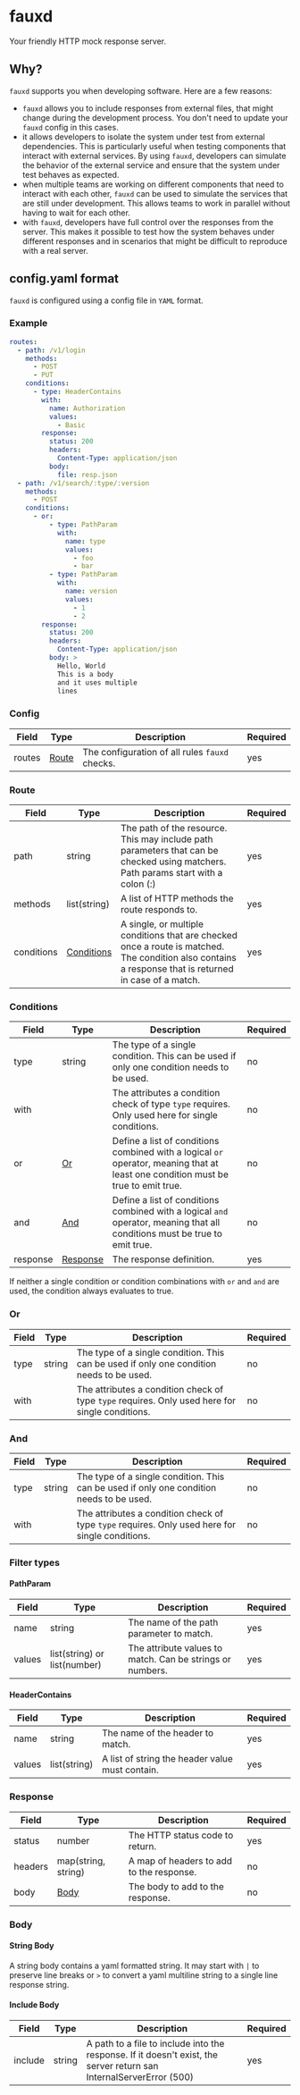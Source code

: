 # fauxd

Your friendly HTTP mock response server.

## Why?

`fauxd` supports you when developing software. Here are a few reasons:

* `fauxd` allows you to include responses from external files, that might change during the development process. You
  don't need to update your `fauxd` config in this cases.
* it allows developers to isolate the system under test from external dependencies. This is particularly useful when
  testing components that interact with external services. By using `fauxd`, developers can simulate the behavior of the
  external service and ensure that the system under test behaves as expected.
* when multiple teams are working on different components that need to interact with each other, `fauxd` can be used to
  simulate the services that are still under development. This allows teams to work in parallel without having to wait
  for each other.
* with `fauxd`, developers have full control over the responses from the server. This makes it possible to test how the
  system behaves under different responses and in scenarios that might be difficult to reproduce with a real server.

## config.yaml format

`fauxd` is configured using a config file in `YAML` format.

### Example

```yaml
routes:
  - path: /v1/login
    methods:
      - POST
      - PUT
    conditions:
      - type: HeaderContains
        with:
          name: Authorization
          values:
            - Basic
        response:
          status: 200
          headers:
            Content-Type: application/json
          body:
            file: resp.json
  - path: /v1/search/:type/:version
    methods:
      - POST
    conditions:
      - or:
          - type: PathParam
            with:
              name: type
              values:
                - foo
                - bar
          - type: PathParam
            with:
              name: version
              values:
                - 1
                - 2
        response:
          status: 200
          headers:
            Content-Type: application/json
          body: >
            Hello, World
            This is a body
            and it uses multiple
            lines
```

### Config

| Field  | Type            | Description                                    | Required |
|--------|-----------------|------------------------------------------------|----------|
| routes | [Route](#Route) | The configuration of all rules `fauxd` checks. | yes      |

### Route

| Field      | Type                      | Description                                                                                                                                            | Required |
|------------|---------------------------|--------------------------------------------------------------------------------------------------------------------------------------------------------|----------|
| path       | string                    | The path of the resource. This may include path parameters that can be checked using matchers. Path params start with a colon (:)                      | yes      |
| methods    | list(string)              | A list of HTTP methods the route responds to.                                                                                                          | yes      |
| conditions | [Conditions](#Conditions) | A single, or multiple conditions that are checked once a route is matched. The condition also contains a response that is returned in case of a match. | yes      |

### Conditions

| Field    | Type                  | Description                                                                                                                       | Required |
|----------|-----------------------|-----------------------------------------------------------------------------------------------------------------------------------|----------|
| type     | string                | The type of a single condition. This can be used if only one condition needs to be used.                                          | no       |
| with     |                       | The attributes a condition check of type `type` requires. Only used here for single conditions.                                   | no       |
| or       | [Or](#Or)             | Define a list of conditions combined with a logical `or` operator, meaning that at least one condition must be true to emit true. | no       |
| and      | [And](#And)           | Define a list of conditions combined with a logical `and` operator, meaning that all conditions must be true to emit true.        | no       |
| response | [Response](#Response) | The response definition.                                                                                                          | yes      |

If neither a single condition or condition combinations with `or` and `and` are used, the condition always evaluates to
true.

### Or

| Field | Type   | Description                                                                                     | Required |
|-------|--------|-------------------------------------------------------------------------------------------------|----------|
| type  | string | The type of a single condition. This can be used if only one condition needs to be used.        | no       |
| with  |        | The attributes a condition check of type `type` requires. Only used here for single conditions. | no       |

### And

| Field | Type   | Description                                                                                     | Required |
|-------|--------|-------------------------------------------------------------------------------------------------|----------|
| type  | string | The type of a single condition. This can be used if only one condition needs to be used.        | no       |
| with  |        | The attributes a condition check of type `type` requires. Only used here for single conditions. | no       |

### Filter types

#### PathParam

| Field  | Type                         | Description                                               | Required |
|--------|------------------------------|-----------------------------------------------------------|----------|
| name   | string                       | The name of the path parameter to match.                  | yes      |
| values | list(string) or list(number) | The attribute values to match. Can be strings or numbers. | yes      |

#### HeaderContains

| Field  | Type         | Description                                     | Required |
|--------|--------------|-------------------------------------------------|----------|
| name   | string       | The name of the header to match.                | yes      |
| values | list(string) | A list of string the header value must contain. | yes      |

### Response

| Field   | Type                | Description                              | Required |
|---------|---------------------|------------------------------------------|----------|
| status  | number              | The HTTP status code to return.          | yes      |
| headers | map(string, string) | A map of headers to add to the response. | no       |
| body    | [Body](#Body)       | The body to add to the response.         | no       |

### Body

#### String Body

A string body contains a yaml formatted string. It may start with `|` to preserve line breaks or `>` to convert a yaml
multiline string to a single line response string.

#### Include Body

| Field   | Type   | Description                                                                                                         | Required |
|---------|--------|---------------------------------------------------------------------------------------------------------------------|----------|
| include | string | A path to a file to include into the response. If it doesn't exist, the server return san InternalServerError (500) | yes      |
